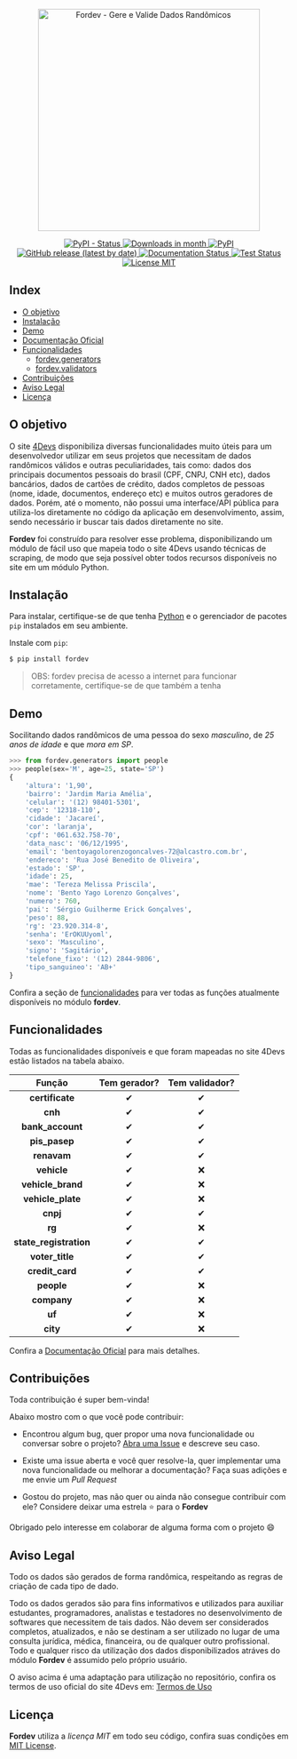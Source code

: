 <p align="center">
    <img src="https://raw.githubusercontent.com/matheusfelipeog/fordev/master/.github/assets/images/fordev.png" alt="Fordev - Gere e Valide Dados Randômicos" width="400px" />
</p>

<p align="center">
    <a href="https://pypi.org/project/fordev/">
        <img alt="PyPI - Status" src="https://img.shields.io/pypi/status/fordev" />
    </a>
    <a href="https://pypi.org/project/fordev/">
        <img alt="Downloads in month" src="https://img.shields.io/pypi/dm/fordev" />
    </a>
    <a href="https://pypi.org/project/fordev/">
        <img alt="PyPI" src="https://img.shields.io/pypi/v/fordev" />
    </a>
    <a href="https://github.com/matheusfelipeog/fordev/releases">
        <img alt="GitHub release (latest by date)" src="https://img.shields.io/github/v/release/matheusfelipeog/fordev" />
    </a>
    <a href="https://fordev.readthedocs.io/pt_BR/latest/?badge=latest">
        <img alt="Documentation Status" src="https://readthedocs.org/projects/fordev/badge/?version=latest" />
    </a>
    <a href="https://github.com/matheusfelipeog/fordev/actions/workflows/tests.yml">
        <img alt="Test Status" src="https://github.com/matheusfelipeog/fordev/workflows/Tests/badge.svg" />
    </a>
    <a href="https://github.com/matheusfelipeog/fordev/blob/master/LICENSE">
        <img src="https://img.shields.io/github/license/matheusfelipeog/fordev" alt="License MIT" />
    </a>
</p>


## Index

- [O objetivo](#o-objetivo)
- [Instalação](#instalação)
- [Demo](#demo)
- [Documentação Oficial](https://fordev.readthedocs.io/)
- [Funcionalidades](#funcionalidades)
   - [fordev.generators](#fordevgenerators)
   - [fordev.validators](#fordevvalidators)
- [Contribuições](#contribuições)
- [Aviso Legal](#aviso-legal)
- [Licença](#licença)


## O objetivo

O site [4Devs](https://4devs.com.br) disponibiliza diversas funcionalidades muito úteis para um desenvolvedor utilizar em seus projetos que necessitam de dados randômicos válidos e outras peculiaridades, tais como: dados dos principais documentos pessoais do brasil (CPF, CNPJ, CNH etc), dados bancários, dados de cartões de crédito, dados completos de pessoas (nome, idade, documentos, endereço etc) e muitos outros geradores de dados. Porém, até o momento, não possui uma interface/API pública para utiliza-los diretamente no código da aplicação em desenvolvimento, assim, sendo necessário ir buscar tais dados diretamente no site.

**Fordev** foi construído para resolver esse problema, disponibilizando um módulo de fácil uso que mapeia todo o site 4Devs usando técnicas de scraping, de modo que seja possível obter todos recursos disponíveis no site em um módulo Python.


## Instalação

Para instalar, certifique-se de que tenha [Python](https://www.python.org/) e o gerenciador de pacotes `pip` instalados em seu ambiente.

Instale com `pip`:

```bash
$ pip install fordev
```

> OBS: fordev precisa de acesso a internet para funcionar corretamente, certifique-se de que também a tenha


## Demo

Socilitando dados randômicos de uma pessoa do sexo *masculino*, de *25 anos de idade* e que *mora em SP*.

```python
>>> from fordev.generators import people
>>> people(sex='M', age=25, state='SP')
{
    'altura': '1,90',
    'bairro': 'Jardim Maria Amélia',
    'celular': '(12) 98401-5301',
    'cep': '12318-110',
    'cidade': 'Jacareí',
    'cor': 'laranja',
    'cpf': '061.632.758-70',
    'data_nasc': '06/12/1995',
    'email': 'bentoyagolorenzogoncalves-72@alcastro.com.br',
    'endereco': 'Rua José Benedito de Oliveira',
    'estado': 'SP',
    'idade': 25,
    'mae': 'Tereza Melissa Priscila',
    'nome': 'Bento Yago Lorenzo Gonçalves',
    'numero': 760,
    'pai': 'Sérgio Guilherme Erick Gonçalves',
    'peso': 88,
    'rg': '23.920.314-8',
    'senha': 'ErOKUUyoml',
    'sexo': 'Masculino',
    'signo': 'Sagitário',
    'telefone_fixo': '(12) 2844-9806',
    'tipo_sanguineo': 'AB+'
}
```

Confira a seção de [funcionalidades](#funcionalidades) para ver todas as funções atualmente disponíveis no módulo **fordev**.


## Funcionalidades

Todas as funcionalidades disponíveis e que foram mapeadas no site 4Devs estão listados na tabela abaixo.

| Função | Tem gerador? | Tem validador? |
| :----: | :----------: | :------------: |
| **certificate**        | ✔ | ✔ |
| **cnh**                | ✔ | ✔ |
| **bank_account**       | ✔ | ✔ |
| **pis_pasep**          | ✔ | ✔ |
| **renavam**            | ✔ | ✔ |
| **vehicle**            | ✔ | ❌ |
| **vehicle_brand**      | ✔ | ❌ |
| **vehicle_plate**      | ✔ | ❌ |
| **cnpj**               | ✔ | ✔ |
| **rg**                 | ✔ | ❌ |
| **state_registration** | ✔ | ✔ |
| **voter_title**        | ✔ | ✔ |
| **credit_card**        | ✔ | ✔ |
| **people**             | ✔ | ❌ |
| **company**            | ✔ | ❌ |
| **uf**                 | ✔ | ❌ |
| **city**               | ✔ | ❌ |

Confira a [Documentação Oficial](https://fordev.readthedocs.io/) para mais detalhes.


## Contribuições

Toda contribuição é super bem-vinda!

Abaixo mostro com o que você pode contribuir:

- Encontrou algum bug, quer propor uma nova funcionalidade ou conversar sobre o projeto? [Abra uma Issue](https://github.com/matheusfelipeog/fordev/issues) e descreve seu caso.

- Existe uma issue aberta e você quer resolve-la, quer implementar uma nova funcionalidade ou melhorar a documentação? Faça suas adições e me envie um *Pull Request*

- Gostou do projeto, mas não quer ou ainda não consegue contribuir com ele? Considere deixar uma estrela ⭐ para o **Fordev**

Obrigado pelo interesse em colaborar de alguma forma com o projeto 😄


## Aviso Legal

Todo os dados são gerados de forma randômica, respeitando as regras de criação de cada tipo de dado. 

Todo os dados gerados são para fins informativos e utilizados para auxiliar estudantes, programadores, analistas e testadores no desenvolvimento de softwares que necessitem de tais dados. Não devem ser considerados completos, atualizados, e não se destinam a ser utilizado no lugar de uma consulta jurídica, médica, financeira, ou de qualquer outro profissional. Todo e qualquer risco da utilização dos dados disponibilizados atráves do módulo **Fordev** é assumido pelo próprio usuário.

O aviso acima é uma adaptação para utilização no repositório, confira os termos de uso oficial do site 4Devs em: [Termos de Uso](https://www.4devs.com.br/termos_de_uso)


## Licença

**Fordev** utiliza a *licença MIT* em todo seu código, confira suas condições em [MIT License](https://github.com/matheusfelipeog/fordev/blob/master/LICENSE).
